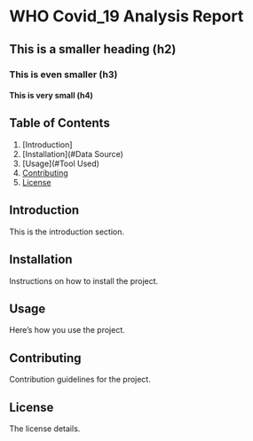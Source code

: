 # WHO Covid_19 Analysis Report 
## This is a smaller heading (h2)
### This is even smaller (h3)
#### This is very small (h4)
## Table of Contents
1. [Introduction]
2. [Installation](#Data Source)
3. [Usage](#Tool Used)
4. [Contributing](#contributing)
5. [License](#license)

## Introduction
This is the introduction section.

## Installation
Instructions on how to install the project.

## Usage
Here’s how you use the project.

## Contributing
Contribution guidelines for the project.

## License
The license details.
